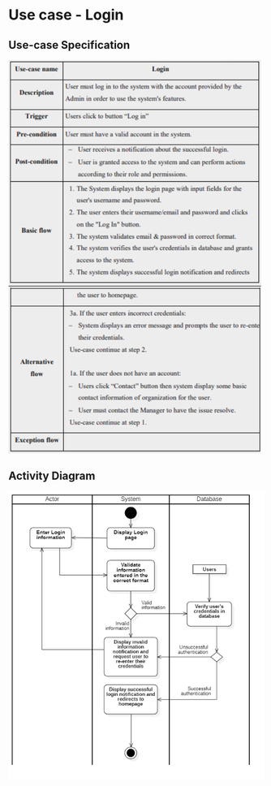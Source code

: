 # **Use case - Login**
## **Use-case Specification**
![Logo](/Use-case%20Specification%20and%20Activity%20Diagram/1.%20Login/UC-Specification.png)

## **Activity Diagram**
![Logo](/Use-case%20Specification%20and%20Activity%20Diagram/1.%20Login/AD.png)